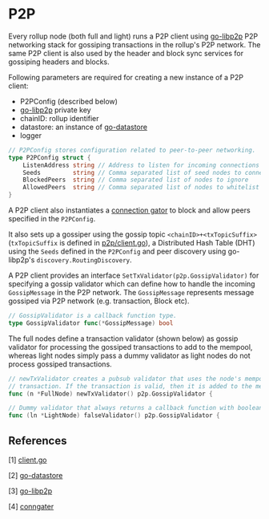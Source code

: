 # P2P

Every rollup node (both full and light) runs a P2P client using [go-libp2p][go-libp2p] P2P networking stack for gossiping transactions in the rollup's P2P network. The same P2P client is also used by the header and block sync services for gossiping headers and blocks.

Following parameters are required for creating a new instance of a P2P client:

* P2PConfig (described below)
* [go-libp2p][go-libp2p] private key
* chainID: rollup identifier
* datastore: an instance of [go-datastore][go-datastore]
* logger

```go
// P2PConfig stores configuration related to peer-to-peer networking.
type P2PConfig struct {
	ListenAddress string // Address to listen for incoming connections
	Seeds         string // Comma separated list of seed nodes to connect to
	BlockedPeers  string // Comma separated list of nodes to ignore
	AllowedPeers  string // Comma separated list of nodes to whitelist
}
```

A P2P client also instantiates a [connection gator][conngater] to block and allow peers specified in the `P2PConfig`.

It also sets up a gossiper using the gossip topic `<chainID>+<txTopicSuffix>` (`txTopicSuffix` is defined in [p2p/client.go][client.go]), a Distributed Hash Table (DHT) using the `Seeds` defined in the `P2PConfig` and peer discovery using go-libp2p's `discovery.RoutingDiscovery`.

A P2P client provides an interface `SetTxValidator(p2p.GossipValidator)` for specifying a gossip validator which can define how to handle the incoming `GossipMessage` in the P2P network. The `GossipMessage` represents message gossiped via P2P network (e.g. transaction, Block etc).

```go
// GossipValidator is a callback function type.
type GossipValidator func(*GossipMessage) bool
```

The full nodes define a transaction validator (shown below) as gossip validator for processing the gossiped transactions to add to the mempool, whereas light nodes simply pass a dummy validator as light nodes do not process gossiped transactions.

```go
// newTxValidator creates a pubsub validator that uses the node's mempool to check the
// transaction. If the transaction is valid, then it is added to the mempool
func (n *FullNode) newTxValidator() p2p.GossipValidator {
```

```go
// Dummy validator that always returns a callback function with boolean `false`
func (ln *LightNode) falseValidator() p2p.GossipValidator {
```

## References

[1] [client.go][client.go]

[2] [go-datastore][go-datastore]

[3] [go-libp2p][go-libp2p]

[4] [conngater][conngater]

[client.go]: https://github.com/rollkit/rollkit/blob/main/p2p/client.go#L43
[go-datastore]: https://github.com/ipfs/go-datastore
[go-libp2p]: https://github.com/libp2p/go-libp2p
[conngater]: https://github.com/libp2p/go-libp2p/tree/master/p2p/net/conngater
